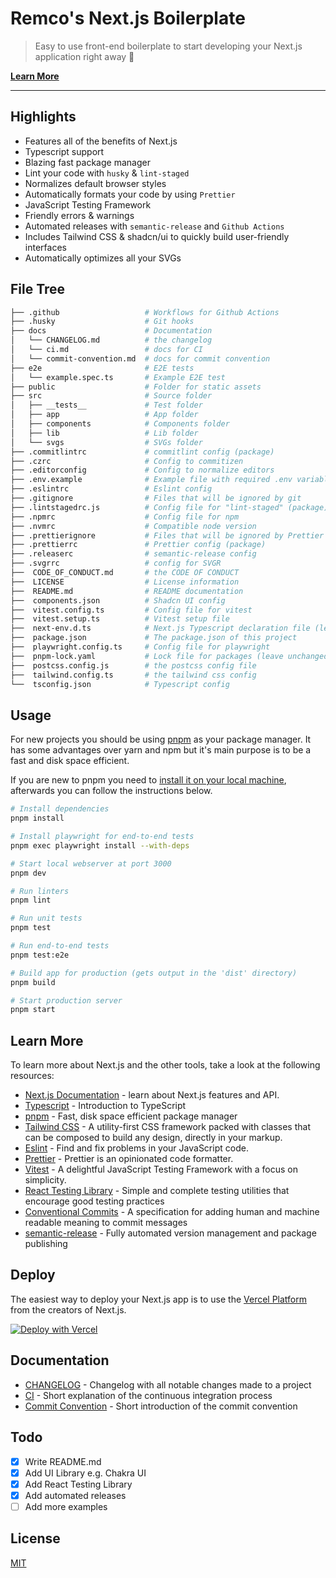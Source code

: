 # Remco's Next.js Boilerplate

> Easy to use front-end boilerplate to start developing your Next.js application right away 💯

[**Learn More**](#learn-more)

---

## Highlights

- Features all of the benefits of Next.js
- Typescript support
- Blazing fast package manager
- Lint your code with `husky` & `lint-staged`
- Normalizes default browser styles
- Automatically formats your code by using `Prettier`
- JavaScript Testing Framework
- Friendly errors & warnings
- Automated releases with `semantic-release` and `Github Actions`
- Includes Tailwind CSS & shadcn/ui to quickly build user-friendly interfaces
- Automatically optimizes all your SVGs

## File Tree

```bash
├── .github                   # Workflows for Github Actions
├── .husky                    # Git hooks
├── docs                      # Documentation
│   └── CHANGELOG.md          # the changelog
│   └── ci.md                 # docs for CI
│   └── commit-convention.md  # docs for commit convention
├── e2e                       # E2E tests
│   └── example.spec.ts       # Example E2E test
├── public                    # Folder for static assets
├── src                       # Source folder
│   ├── __tests__             # Test folder
│   ├── app                   # App folder
│   ├── components            # Components folder
│   ├── lib                   # Lib folder
│   └── svgs                  # SVGs folder
├── .commitlintrc             # commitlint config (package)
├── .czrc                     # Config to commitizen
├── .editorconfig             # Config to normalize editors
├── .env.example              # Example file with required .env variables
├── .eslintrc                 # Eslint config
├── .gitignore                # Files that will be ignored by git
├── .lintstagedrc.js          # Config file for "lint-staged" (package)
├── .npmrc                    # Config file for npm
├── .nvmrc                    # Compatible node version
├── .prettierignore           # Files that will be ignored by Prettier (package)
├── .prettierrc               # Prettier config (package)
├── .releaserc                # semantic-release config
├── .svgrrc                   # config for SVGR
├──  CODE_OF_CONDUCT.md       # the CODE OF CONDUCT
├──  LICENSE                  # License information
├──  README.md                # README documentation
├──  components.json          # Shadcn UI config
├──  vitest.config.ts         # Config file for vitest
├──  vitest.setup.ts          # Vitest setup file
├──  next-env.d.ts            # Next.js Typescript declaration file (leave unchanged)
├──  package.json             # The package.json of this project
├──  playwright.config.ts     # Config file for playwright
├──  pnpm-lock.yaml           # Lock file for packages (leave unchanged)
├──  postcss.config.js        # the postcss config file
├──  tailwind.config.ts       # the tailwind css config
└──  tsconfig.json            # Typescript config
```

## Usage

For new projects you should be using [pnpm](https://pnpm.io/) as your package manager.
It has some advantages over yarn and npm but it's main purpose is to be a fast and disk space efficient.

If you are new to pnpm you need to [install it on your local machine](https://pnpm.io/installation), afterwards you can follow the instructions below.

```bash
# Install dependencies
pnpm install

# Install playwright for end-to-end tests
pnpm exec playwright install --with-deps

# Start local webserver at port 3000
pnpm dev

# Run linters
pnpm lint

# Run unit tests
pnpm test

# Run end-to-end tests
pnpm test:e2e

# Build app for production (gets output in the 'dist' directory)
pnpm build

# Start production server
pnpm start
```

## Learn More

To learn more about Next.js and the other tools, take a look at the following resources:

- [Next.js Documentation](https://nextjs.org/docs) - learn about Next.js features and API.
- [Typescript](https://www.typescriptlang.org/docs) - Introduction to TypeScript
- [pnpm](https://pnpm.io/) - Fast, disk space efficient package manager
- [Tailwind CSS](https://tailwindcss.com/docs/) - A utility-first CSS framework packed with classes that can be composed to build any design, directly in your markup.
- [Eslint](https://eslint.org/docs/user-guide) - Find and fix problems in your JavaScript code.
- [Prettier](https://prettier.io/docs/en/index.html) - Prettier is an opinionated code formatter.
- [Vitest](https://vitest.dev/guide/) - A delightful JavaScript Testing Framework with a focus on simplicity.
- [React Testing Library](https://testing-library.com/docs/) - Simple and complete testing utilities that encourage good
  testing practices
- [Conventional Commits](https://www.conventionalcommits.org/en/v1.0.0/) - A specification for adding human and machine readable meaning to commit messages
- [semantic-release](https://github.com/semantic-release/semantic-release) - Fully automated version management and package publishing

## Deploy

The easiest way to deploy your Next.js app is to use
the [Vercel Platform](https://vercel.com/new?utm_medium=default-template&filter=next.js&utm_source=create-next-app&utm_campaign=create-next-app-readme)
from the creators of Next.js.

[![Deploy with Vercel](https://vercel.com/button)](https://vercel.com/new/project?template=https://github.com/remcolakens/next-boilerplate)

## Documentation

- [CHANGELOG](/docs/CHANGELOG.md) - Changelog with all notable changes made to a project
- [CI](/docs/ci.md) - Short explanation of the continuous integration process
- [Commit Convention](/docs/commit-convention.md) - Short introduction of the commit convention

## Todo

- [x] Write README.md
- [x] Add UI Library e.g. Chakra UI
- [x] Add React Testing Library
- [x] Add automated releases
- [ ] Add more examples

## License

[MIT](/LICENSE)

